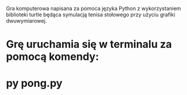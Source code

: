 Gra komputerowa napisana za pomoca języka Python z wykorzystaniem biblioteki turtle będąca symulacją tenisa stołowego przy użyciu grafiki dwuwymiarowej. 

# Grę uruchamia się w terminalu za pomocą komendy:

# py pong.py
